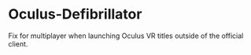 # Oculus-Defibrillator
Fix for multiplayer when launching Oculus VR titles outside of the official client.
